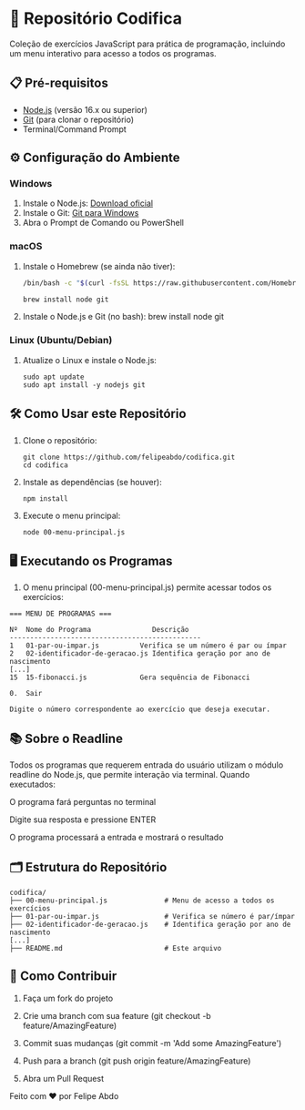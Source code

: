 # 🚀 Repositório Codifica

Coleção de exercícios JavaScript para prática de programação, incluindo um menu interativo para acesso a todos os programas.

## 📋 Pré-requisitos

- [Node.js](https://nodejs.org/) (versão 16.x ou superior)
- [Git](https://git-scm.com/) (para clonar o repositório)
- Terminal/Command Prompt

## ⚙️ Configuração do Ambiente

### Windows
1. Instale o Node.js: [Download oficial](https://nodejs.org/)
2. Instale o Git: [Git para Windows](https://gitforwindows.org/)
3. Abra o Prompt de Comando ou PowerShell

### macOS
1. Instale o Homebrew (se ainda não tiver):
   ```bash
   /bin/bash -c "$(curl -fsSL https://raw.githubusercontent.com/Homebrew/install/HEAD/install.sh)"

   brew install node git

2. Instale o Node.js e Git (no bash):
   brew install node git

### Linux (Ubuntu/Debian)
1. Atualize o Linux e instale o Node.js:
   ``` 
   sudo apt update
   sudo apt install -y nodejs git
   ```
## 🛠 Como Usar este Repositório

1. Clone o repositório:
   ```
   git clone https://github.com/felipeabdo/codifica.git
   cd codifica
   ```    
2. Instale as dependências (se houver):
   ```
   npm install
   ```
3. Execute o menu principal:
   ```
   node 00-menu-principal.js
   ```
## 🖥 Executando os Programas
1. O menu principal (00-menu-principal.js) permite acessar todos os exercícios:

```
=== MENU DE PROGRAMAS ===

Nº  Nome do Programa               Descrição
-----------------------------------------------
1   01-par-ou-impar.js          Verifica se um número é par ou ímpar
2   02-identificador-de-geracao.js Identifica geração por ano de nascimento
[...]
15  15-fibonacci.js             Gera sequência de Fibonacci

0.  Sair

Digite o número correspondente ao exercício que deseja executar.

```


## 📚 Sobre o Readline
Todos os programas que requerem entrada do usuário utilizam o módulo readline do Node.js, que permite interação via terminal. Quando executados:

O programa fará perguntas no terminal

Digite sua resposta e pressione ENTER

O programa processará a entrada e mostrará o resultado

## 🗂 Estrutura do Repositório



```
codifica/
├── 00-menu-principal.js              # Menu de acesso a todos os exercícios
├── 01-par-ou-impar.js                # Verifica se número é par/ímpar
├── 02-identificador-de-geracao.js    # Identifica geração por ano de nascimento
[...]
├── README.md                         # Este arquivo
```

## 🤝 Como Contribuir

1. Faça um fork do projeto

2. Crie uma branch com sua feature (git checkout -b feature/AmazingFeature)

3. Commit suas mudanças (git commit -m 'Add some AmazingFeature')

4. Push para a branch (git push origin feature/AmazingFeature)

5. Abra um Pull Request

Feito com ❤️ por Felipe Abdo